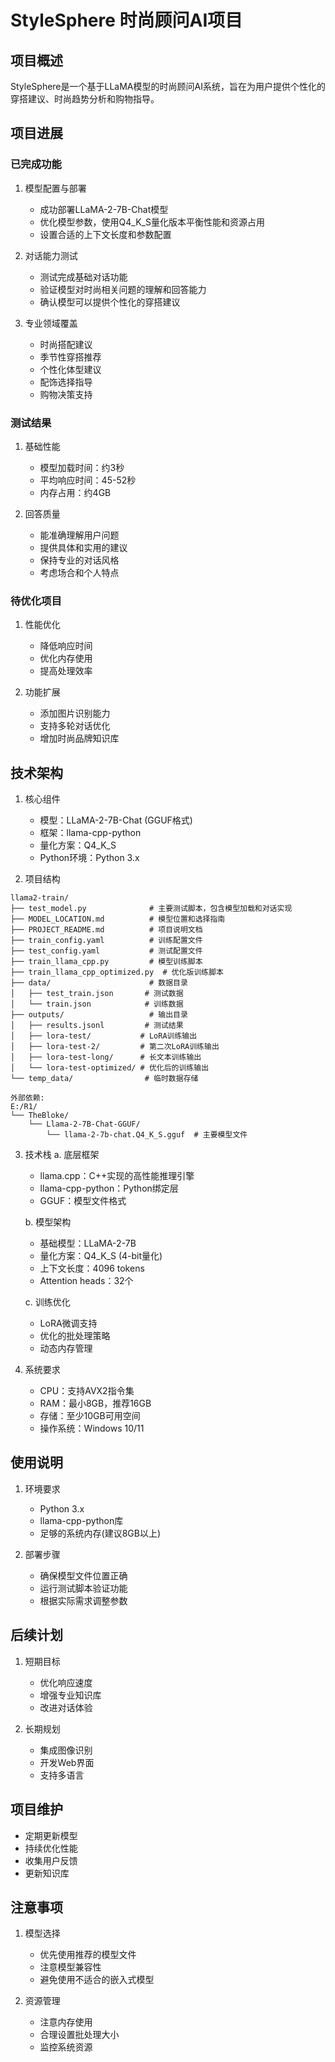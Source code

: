 # StyleSphere 时尚顾问AI项目

## 项目概述

StyleSphere是一个基于LLaMA模型的时尚顾问AI系统，旨在为用户提供个性化的穿搭建议、时尚趋势分析和购物指导。

## 项目进展

### 已完成功能

1. 模型配置与部署
   - 成功部署LLaMA-2-7B-Chat模型
   - 优化模型参数，使用Q4_K_S量化版本平衡性能和资源占用
   - 设置合适的上下文长度和参数配置

2. 对话能力测试
   - 测试完成基础对话功能
   - 验证模型对时尚相关问题的理解和回答能力
   - 确认模型可以提供个性化的穿搭建议

3. 专业领域覆盖
   - 时尚搭配建议
   - 季节性穿搭推荐
   - 个性化体型建议
   - 配饰选择指导
   - 购物决策支持

### 测试结果

1. 基础性能
   - 模型加载时间：约3秒
   - 平均响应时间：45-52秒
   - 内存占用：约4GB

2. 回答质量
   - 能准确理解用户问题
   - 提供具体和实用的建议
   - 保持专业的对话风格
   - 考虑场合和个人特点

### 待优化项目

1. 性能优化
   - 降低响应时间
   - 优化内存使用
   - 提高处理效率

2. 功能扩展
   - 添加图片识别能力
   - 支持多轮对话优化
   - 增加时尚品牌知识库

## 技术架构

1. 核心组件
   - 模型：LLaMA-2-7B-Chat (GGUF格式)
   - 框架：llama-cpp-python
   - 量化方案：Q4_K_S
   - Python环境：Python 3.x

2. 项目结构
```
llama2-train/
├── test_model.py              # 主要测试脚本，包含模型加载和对话实现
├── MODEL_LOCATION.md          # 模型位置和选择指南
├── PROJECT_README.md          # 项目说明文档
├── train_config.yaml          # 训练配置文件
├── test_config.yaml           # 测试配置文件
├── train_llama_cpp.py         # 模型训练脚本
├── train_llama_cpp_optimized.py  # 优化版训练脚本
├── data/                      # 数据目录
│   ├── test_train.json       # 测试数据
│   └── train.json            # 训练数据
├── outputs/                   # 输出目录
│   ├── results.jsonl         # 测试结果
│   ├── lora-test/           # LoRA训练输出
│   ├── lora-test-2/         # 第二次LoRA训练输出
│   ├── lora-test-long/      # 长文本训练输出
│   └── lora-test-optimized/ # 优化后的训练输出
└── temp_data/                # 临时数据存储

外部依赖:
E:/R1/
└── TheBloke/
    └── Llama-2-7B-Chat-GGUF/
        └── llama-2-7b-chat.Q4_K_S.gguf  # 主要模型文件
```

3. 技术栈
   a. 底层框架
      - llama.cpp：C++实现的高性能推理引擎
      - llama-cpp-python：Python绑定层
      - GGUF：模型文件格式
   
   b. 模型架构
      - 基础模型：LLaMA-2-7B
      - 量化方案：Q4_K_S (4-bit量化)
      - 上下文长度：4096 tokens
      - Attention heads：32个
   
   c. 训练优化
      - LoRA微调支持
      - 优化的批处理策略
      - 动态内存管理

4. 系统要求
   - CPU：支持AVX2指令集
   - RAM：最小8GB，推荐16GB
   - 存储：至少10GB可用空间
   - 操作系统：Windows 10/11

## 使用说明

1. 环境要求
   - Python 3.x
   - llama-cpp-python库
   - 足够的系统内存(建议8GB以上)

2. 部署步骤
   - 确保模型文件位置正确
   - 运行测试脚本验证功能
   - 根据实际需求调整参数

## 后续计划

1. 短期目标
   - 优化响应速度
   - 增强专业知识库
   - 改进对话体验

2. 长期规划
   - 集成图像识别
   - 开发Web界面
   - 支持多语言

## 项目维护

- 定期更新模型
- 持续优化性能
- 收集用户反馈
- 更新知识库

## 注意事项

1. 模型选择
   - 优先使用推荐的模型文件
   - 注意模型兼容性
   - 避免使用不适合的嵌入式模型

2. 资源管理
   - 注意内存使用
   - 合理设置批处理大小
   - 监控系统资源
